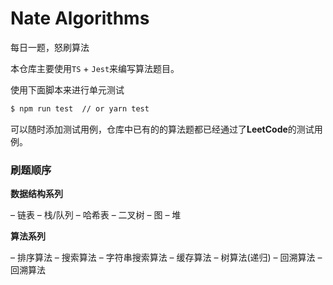 # Nate Algorithms

每日一题，怒刷算法

本仓库主要使用`TS` + `Jest`来编写算法题目。

使用下面脚本来进行单元测试

```bash
$ npm run test  // or yarn test
```

可以随时添加测试用例，仓库中已有的的算法题都已经通过了**LeetCode**的测试用例。

### 刷题顺序


**数据结构系列**

– 链表
– 栈/队列
– 哈希表
– 二叉树
– 图
– 堆


**算法系列**

– 排序算法
– 搜索算法
– 字符串搜索算法
– 缓存算法
– 树算法(递归)
– 回溯算法
– 回溯算法





